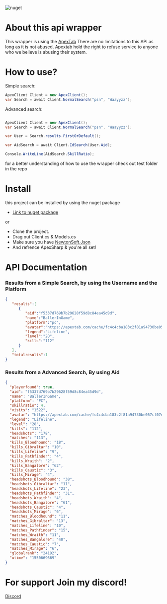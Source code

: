
![nuget](https://img.shields.io/nuget/dt/ApexSharp.svg?logo=nuget)

# About this api wrapper
This wrapper is using the [ApexTab](apextab.com)
There are no limitations to this API as long as it is not abused. Apextab hold the right to refuse service to anyone who we believe is abusing their system.

# How to use?
Simple search:
```cs
ApexClient Client = new ApexClient();
var Search = await Client.NormalSearch("psn", "Waayyzz");
```

Advanced search:
```cs

ApexClient Client = new ApexClient();
var Search = await Client.NormalSearch("psn", "Waayyzz");

var User = Search.results.FirstOrDefault();

var AidSearch = await Client.IdSearch(User.Aid);

Console.WriteLine(AidSearch.SkillRatio);
```
for a better understanding of how to use the wrapper check out test folder in the repo

# Install
this project can be installed by using the nuget package
 - [Link to nuget package](https://www.nuget.org/packages/ApexSharp)
 
or

 - Clone the project.
 - Drag out Client.cs & Models.cs
 - Make sure you have [NewtonSoft.Json](https://www.newtonsoft.com/json)
 - And refrence ApexSharp & you're all set!

# API Documentation
### Results from a Simple Search, by using the Username and the Platform
```json
{  
   "results":[
      {  
         "aid":"f5337d769b7b29628f59d8c84ea45d9d",
         "name":"BallerInGame",
         "platform":"pc",
         "avatar":"https://apextab.com/cache/fc4c4cba183c2f81a94730be057cf07d.png",
         "legend":"Lifeline",
         "level":"28",
         "kills":"112"
      }
   ],
   "totalresults":1
}
```
### Results from a Advanced Search, By using Aid 
```json
{
  "playerfound": true,
  "aid": "f5337d769b7b29628f59d8c84ea45d9d",
  "name": "BallerInGame",
  "platform": "PC",
  "skillratio": 4,
  "visits": "1522",
  "avatar": "https://apextab.com/cache/fc4c4cba183c2f81a94730be057cf07d.png",
  "legend": "Lifeline",
  "level": "28",
  "kills": "112",
  "headshots": "178",
  "matches": "113",
  "kills_Bloodhound": "18",
  "kills_Gibraltar": "10",
  "kills_Lifeline": "9",
  "kills_Pathfinder": "4",
  "kills_Wraith": "2",
  "kills_Bangalore": "62",
  "kills_Caustic": "3",
  "kills_Mirage": "4",
  "headshots_Bloodhound": "38",
  "headshots_Gibraltar": "11",
  "headshots_Lifeline": "23",
  "headshots_Pathfinder": "31",
  "headshots_Wraith": "4",
  "headshots_Bangalore": "61",
  "headshots_Caustic": "4",
  "headshots_Mirage": "6",
  "matches_Bloodhound": "11",
  "matches_Gibraltar": "13",
  "matches_Lifeline": "10",
  "matches_Pathfinder": "15",
  "matches_Wraith": "11",
  "matches_Bangalore": "40",
  "matches_Caustic": "7",
  "matches_Mirage": "6",
  "globalrank": "24192",
  "utime": "1550669669"
}
```

# For support Join my discord!
[Discord](https://discord.gg/zZzC4za)
